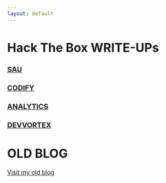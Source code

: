 ```yaml
---
layout: default
---
```


# Hack The Box WRITE-UPs 

### [SAU](./2024-01-09-HackTheBox_SAU.html)

### [CODIFY](./2024-01-16-HackTheBox_CODIFY.html)

### [ANALYTICS](./2024-01-17-HackTheBox_ANALYTICS.html)

### [DEVVORTEX](./2024-01-19-HackTheBox_DEVVORTEX.html)

# OLD BLOG 
[Visit my old blog](./2024-01-08-old_blog.html)
